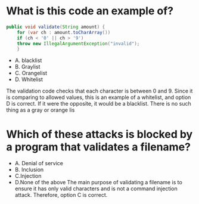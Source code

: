 # What is this code an example of?

```java
public void validate(String amount) {
    for (var ch : amount.toCharArray())
    if (ch < '0' || ch > '9')
    throw new IllegalArgumentException("invalid");
    }
```
* A. blacklist
* B. Graylist
* C. Orangelist
* D. Whitelist

The validation code checks that each character is between 0 and 9.
Since it is comparing to allowed values, this is an example of a whitelist, and option D is correct.
If it were the opposite, it would be a blacklist. There is no such thing as a gray or orange lis

# Which of these attacks is blocked by a program that validates a filename?
* A. Denial of service
* B. Inclusion
* C.Injection
* D.None of the above
The main purpose of validating a filename is to ensure it has only valid characters and is not a command injection attack. Therefore, option C is correct.